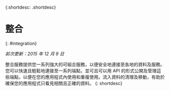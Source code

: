 {:shortdesc: .shortdesc} 

# 整合
{: #integration}

*前次更新：2015 年 12 月 9 日*

整合服務提供您一系列強大的可組合服務，以便安全地連接至各地的資料及服務。您可以快速且輕鬆地連接至一系列端點，並可且可以用 API 的形式公開及管理這些端點，以便在您的應用程式內使用和重複使用。流入資料的清理及移動，有助於確保您的應用程式只看見相關且正確的資料。
{: shortdesc}


